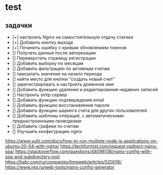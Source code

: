 # test

## задачки
- [+] настроить Nginx на самостоятельную отдачу статики 
- [+] Добавить кнопку выхода
- [+] Починить ошибку с кривым обновлением токенов
- [] Получать данные после авторизации
- [] Переверстать страницу регистрации
- [] Добавить выборку по месяцам
- [] Добавить фильтрацию по активным счетам
- [] присылать значение на начало периода
- [] найти место для кнопки "создать новый счет"
- [] зарегистрировать и настроить доменное имя
- [] Добавить функцию удаления и редактирования недавних записей
- [] Настроить smtp сервер
- [] Добавить функцию подтверждения email 
- [] Добавить функцию восстановления пароля
- [] Добавить функцию шаринга счета для других пользователей
- [] Добавить шаблоны операций, с автоматическими преднастроенными проводками
- [] Добавить графики по счетам
- [] Улучшить конфигурацию nginx


https://www.vultr.com/docs/how-to-run-multiple-node-js-applications-on-ubuntu-20-04-with-nginx/
https://techformist.com/request-redirect-nginx-spa/
https://stackoverflow.com/questions/44098136/nginx-config-with-spa-and-subdirectory-root
https://habr.com/ru/companies/timeweb/articles/520016/
https://www.reg.ru/web-tools/nginx-config-generator

